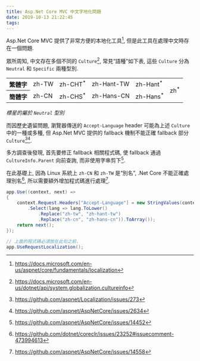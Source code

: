 ```yaml
---
title: Asp.Net Core MVC 中文字地化問題
date: 2019-10-13 21:22:45
tags:
---
```


Asp.Net Core MVC 提供了非常方便的本地化工具[^1], 但是此工具在處理中文時存在一個問題.

眾所周知, 中文存在多個不同的 `Culture`[^2], 常見“語種”如下表, 這些 `Culture` 分為 `Neutral` 和 `Specific` 兩種型別.

<table>
    <tbody>
        <tr>
            <th>繁體字</th>
            <td>zh-TW</td>
            <td>zh-CHT<sup>*</sup></td>
            <td>zh-Hant-TW</td>
            <td>zh-Hant<sup>*</sup></td>
            <td rowspan="2">zh<sup>*</sup></td>
        </tr>
        <tr>
            <th>簡體字</th>
            <td>zh-CN</td>
            <td>zh-CHS<sup>*</sup></td>
            <td>zh-Hans-CN</td>
            <td>zh-Hans<sup>*</sup></td>
        </tr>
    </tbody>
</table>

*標星的屬於 `Neutral` 型別*

而因歷史遺留問題, 瀏覽器傳送的 `Accept-Language` header 可能為上述 `Culture` 中的一種或多種, 但 Asp.Net MVC 提供的 fallback 機制不能正確 fallback 部分 `Culture`[^3][^4].

<!--more-->

多方調查後發現, 首先要修正 fallback 相關程式碼, 使 fallback 通過 `CultureInfo.Parent` 向前查詢, 而非使用字串剪下[^5].

在此基礎上, 因為 Linux 系統上 `zh-CN` 和 `zh-TW` 是“別名”, .Net Core 不能正確處理別名[^6], 所以需要額外增加程式碼進行處理[^7].

```csharp
app.Use((context, next) =>
{
    context.Request.Headers["Accept-Language"] = new StringValues(context.Request.Headers["Accept-Language"]
        .Select(lang => lang.ToLower()
            .Replace("zh-tw", "zh-hant-tw")
            .Replace("zh-cn", "zh-hans-cn")).ToArray());
    return next();
});

// 上面的程式碼必須放在此句之前.
app.UseRequestLocalization();
```

[^1]: https://docs.microsoft.com/en-us/aspnet/core/fundamentals/localization
[^2]: https://docs.microsoft.com/en-us/dotnet/api/system.globalization.cultureinfo
[^3]: https://github.com/aspnet/Localization/issues/273
[^4]: https://github.com/aspnet/AspNetCore/issues/2634
[^5]: https://github.com/aspnet/AspNetCore/issues/14452
[^6]: https://github.com/dotnet/coreclr/issues/23252#issuecomment-473994613
[^7]: https://github.com/aspnet/AspNetCore/issues/14558
